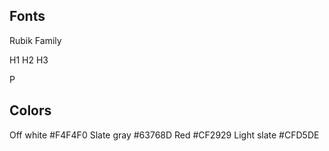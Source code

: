 ## Fonts

Rubik Family

H1
H2
H3

P



## Colors

Off white #F4F4F0
Slate gray #63768D
Red #CF2929
Light slate #CFD5DE





